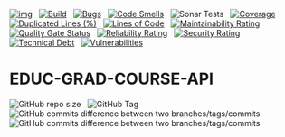 [![img](https://img.shields.io/badge/Lifecycle-Experimental-339999)](https://github.com/bcgov/repomountie/blob/master/doc/lifecycle-badges.md) &nbsp;
[![Build](https://github.com/bcgov/EDUC-GRAD-COURSE-API/actions/workflows/on.pr.yml/badge.svg)](https://github.com/bcgov/EDUC-GRAD-COURSE-API/actions/workflows/on.pr.yml) &nbsp;
[![Bugs](https://sonarcloud.io/api/project_badges/measure?project=bcgov_EDUC-GRAD-COURSE-API&metric=bugs)](https://sonarcloud.io/summary/new_code?id=bcgov_EDUC-GRAD-COURSE-API) &nbsp;
[![Code Smells](https://sonarcloud.io/api/project_badges/measure?project=bcgov_EDUC-GRAD-COURSE-API&metric=code_smells)](https://sonarcloud.io/summary/new_code?id=bcgov_EDUC-GRAD-COURSE-API) &nbsp;
![Sonar Tests](https://img.shields.io/sonar/tests/bcgov_EDUC-GRAD-COURSE-API?compact_message&server=https%3A%2F%2Fsonarcloud.io) &nbsp;
[![Coverage](https://sonarcloud.io/api/project_badges/measure?project=bcgov_EDUC-GRAD-COURSE-API&metric=coverage)](https://sonarcloud.io/summary/new_code?id=bcgov_EDUC-GRAD-COURSE-API) &nbsp;
[![Duplicated Lines (%)](https://sonarcloud.io/api/project_badges/measure?project=bcgov_EDUC-GRAD-COURSE-API&metric=duplicated_lines_density)](https://sonarcloud.io/summary/new_code?id=bcgov_EDUC-GRAD-COURSE-API) &nbsp;
[![Lines of Code](https://sonarcloud.io/api/project_badges/measure?project=bcgov_EDUC-GRAD-COURSE-API&metric=ncloc)](https://sonarcloud.io/summary/new_code?id=bcgov_EDUC-GRAD-COURSE-API) &nbsp;
[![Maintainability Rating](https://sonarcloud.io/api/project_badges/measure?project=bcgov_EDUC-GRAD-COURSE-API&metric=sqale_rating)](https://sonarcloud.io/summary/new_code?id=bcgov_EDUC-GRAD-COURSE-API) &nbsp;
[![Quality Gate Status](https://sonarcloud.io/api/project_badges/measure?project=bcgov_EDUC-GRAD-COURSE-API&metric=alert_status)](https://sonarcloud.io/summary/new_code?id=bcgov_EDUC-GRAD-COURSE-API) &nbsp;
[![Reliability Rating](https://sonarcloud.io/api/project_badges/measure?project=bcgov_EDUC-GRAD-COURSE-API&metric=reliability_rating)](https://sonarcloud.io/summary/new_code?id=bcgov_EDUC-GRAD-COURSE-API) &nbsp;
[![Security Rating](https://sonarcloud.io/api/project_badges/measure?project=bcgov_EDUC-GRAD-COURSE-API&metric=security_rating)](https://sonarcloud.io/summary/new_code?id=bcgov_EDUC-GRAD-COURSE-API) &nbsp;
[![Technical Debt](https://sonarcloud.io/api/project_badges/measure?project=bcgov_EDUC-GRAD-COURSE-API&metric=sqale_index)](https://sonarcloud.io/summary/new_code?id=bcgov_EDUC-GRAD-COURSE-API) &nbsp;
[![Vulnerabilities](https://sonarcloud.io/api/project_badges/measure?project=bcgov_EDUC-GRAD-COURSE-API&metric=vulnerabilities)](https://sonarcloud.io/summary/new_code?id=bcgov_EDUC-GRAD-COURSE-API) &nbsp;

# EDUC-GRAD-COURSE-API &nbsp; 

![GitHub repo size](https://img.shields.io/github/repo-size/bcgov/EDUC-GRAD-COURSE-API) &nbsp;
![GitHub Tag](https://img.shields.io/github/v/tag/bcgov/EDUC-GRAD-COURSE-API) &nbsp;
![GitHub commits difference between two branches/tags/commits](https://img.shields.io/github/commits-difference/bcgov/EDUC-GRAD-COURSE-API?base=main&head=grad-release&label=grad-release%20-%3E%20main) &nbsp;
![GitHub commits difference between two branches/tags/commits](https://img.shields.io/github/commits-difference/bcgov/EDUC-GRAD-COURSE-API?base=grad-release&head=main&label=main%20-%3E%20grad-release) &nbsp;
